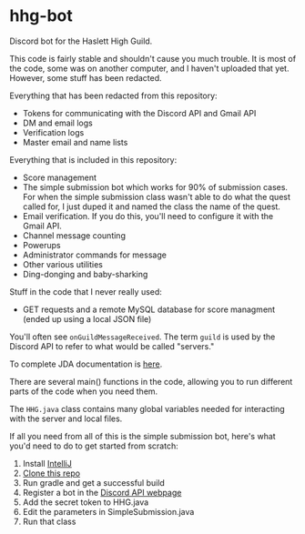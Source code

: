 # hhg-bot
Discord bot for the Haslett High Guild.

This code is fairly stable and shouldn't cause you much trouble. It is most of the code, some was on another computer, 
and I haven't uploaded that yet. However, some stuff has been redacted.

Everything that has been redacted from this repository:
* Tokens for communicating with the Discord API and Gmail API
* DM and email logs
* Verification logs
* Master email and name lists

Everything that is included in this repository:
* Score management
* The simple submission bot which works for 90% of submission cases. For when the simple submission class wasn't able to
 do what the quest called for, I just duped it and named the class the name of the quest.
* Email verification. If you do this, you'll need to configure it with the Gmail API. 
* Channel message counting
* Powerups
* Administrator commands for message 
* Other various utilities
* Ding-donging and baby-sharking

Stuff in the code that I never really used:
* GET requests and a remote MySQL database for score managment (ended up using a local JSON file)

You'll often see `onGuildMessageReceived`. The term `guild` is used by the Discord API to refer to what would be called
"servers."

To complete JDA documentation is [here](https://ci.dv8tion.net/job/JDA/javadoc/).

There are several main() functions in the code, allowing you to run different parts of the code when you need them.

The `HHG.java` class contains many global variables needed for interacting with the server and local files. 

If all you need from all of this is the simple submission bot, here's what you'd need to do to get started from scratch:
1. Install [IntelliJ](https://download.jetbrains.com/idea/ideaIC-2020.1.exe?_ga=2.91195417.26644957.1587419675-592124271.1577055927)
2. [Clone this repo](https://www.jetbrains.com/help/idea/set-up-a-git-repository.html#clone-repo)
3. Run gradle and get a successful build
4. Register a bot in the [Discord API webpage](https://discordapp.com/developers/applications)
5. Add the secret token to HHG.java
6. Edit the parameters in SimpleSubmission.java
7. Run that class
